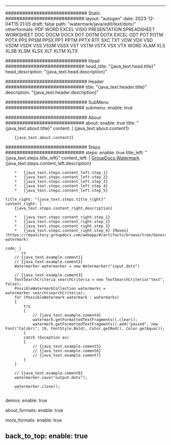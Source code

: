 
---
############################# Static ############################
layout: "autogen"
date: 2023-12-04T15:21:05
draft: false
path: "watermark/java/edit/text/dotx/"
otherformats: PDF WORD EXCEL VISIO PRESENTATION SPREADSHEET WORKSHEET DOC DOCM DOCX DOT DOTM DOTX EXCEL ODT POT POTM POTX PPS PPSM PPSX PPT PPTM PPTX RTF SXC TXT VDW VDX VSD VSDM VSDX VSS VSSM VSSX VST VSTM VSTX VSX VTX WORD XLAM XLS XLSB XLSM XLSX XLT XLTM XLTX

############################# Head ############################
head_title: "{java_text.head.title}"
head_description: "{java_text.head.description}"

############################# Header ############################
title: "{java_text.header.title}"
description: "{java_text.header.description}"

############################# SubMenu ############################
submenu:
    enable: true

############################# About ############################
about:
    enable: true
    title: "{java_text.about.title}"
    content: |
        {java_text.about.content1}
        
        {java_text.about.content2}

############################# Steps ############################
steps:
    enable: true
    title_left: "{java_text.steps.title_left}"
    content_left: |
        [GroupDocs.Watermark](https://products.groupdocs.com/watermark/java/) {java_text.steps.content_left.description}

        *   {java_text.steps.content_left.step_1}
        *   {java_text.steps.content_left.step_2}
        *   {java_text.steps.content_left.step_3}
        *   {java_text.steps.content_left.step_4}
        *   {java_text.steps.content_left.step_5}
        
    title_right: "{java_text.steps.title_right}"
    content_right: |
        {java_text.steps.content_right.description}

        *   {java_text.steps.content_right.step_1}
        *   {java_text.steps.content_right.step_2}
        *   {java_text.steps.content_right.step_3}
        *   {java_text.steps.content_right.step_4} [Maven](https://repository.groupdocs.com/webapp/#/artifacts/browse/tree/General/repo/com/groupdocs/groupdocs-watermark)
        
    code: |
        ```cs
        // {java_text.example.coment1}
        // {java_text.example.coment2}
        Watermarker watermarker = new Watermarker("input.dotx")
        
        // {java_text.example.coment3}
        TextSearchCriteria searchCriteria = new TextSearchCriteria("test", false);
        PossibleWatermarkCollection watermarks = watermarker.search(searchCriteria);
        for (PossibleWatermark watermark : watermarks)
        {
            try
            {
                // {java_text.example.coment4}
                watermark.getFormattedTextFragments().clear();
                watermark.getFormattedTextFragments().add("passed", new Font("Calibri", 19, FontStyle.Bold), Color.getRed(), Color.getAqua());
            }
            catch (Exception ex)
            {
                // {java_text.example.coment5}
                // {java_text.example.coment6}
                // {java_text.example.coment7}
            }
        }
            
        // {java_text.example.coment8}
        watermarker.save("output.dotx");

        watermarker.close();
        ```        

demos:
    enable: true
        

about_formats:
    enable: true


more_formats:
    enable: true


back_to_top:
    enable: true
---